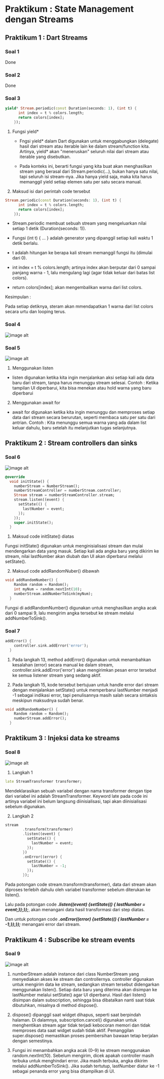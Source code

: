 # Praktikum : State Management dengan Streams

## Praktikum 1 : Dart Streams

### Soal 1

Done

### Soal 2

Done

### Soal 3

```dart
yield* Stream.periodic(const Duration(seconds: 1), (int t) {
      int index = t % colors.length;
      return colors[index];
    });
```

1. Fungsi yield\*

   - Fngsi yield* dalam Dart digunakan untuk menggabungkan (delegate) hasil dari stream atau iterable lain ke dalam stream/function kita. Artinya, yield* akan "meneruskan" seluruh nilai dari stream atau iterable yang disebutkan.

   - Pada konteks ini, berarti fungsi yang kita buat akan menghasilkan stream yang berasal dari Stream.periodic(...), bukan hanya satu nilai, tapi seluruh isi stream-nya.
     Jika hanya yield saja, maka kita harus memanggil yield setiap elemen satu per satu secara manual.

2. Maksud isi dari perintah code tersebut

```dart
Stream.periodic(const Duration(seconds: 1), (int t) {
      int index = t % colors.length;
      return colors[index];
    });
```

- Stream.periodic membuat sebuah stream yang mengeluarkan nilai setiap 1 detik (Duration(seconds: 1)).

- Fungsi (int t) { ... } adalah generator yang dipanggil setiap kali waktu 1 detik berlalu.

- t adalah hitungan ke berapa kali stream memanggil fungsi itu (dimulai dari 0).

- int index = t % colors.length; artinya index akan berputar dari 0 sampai panjang warna - 1, lalu mengulang lagi (agar tidak keluar dari batas list colors).

- return colors[index]; akan mengembalikan warna dari list colors.

Kesimpulan :

Pada setiap detiknya, steram akan mmendapatkan 1 warna dari list colors secara urtu dan looping terus.

### Soal 4

![image alt](images/Soal4.gif)

### Soal 5

![image alt](images/Soal5.gif)

1. Menggunakan listen

- listen digunakan ketika kita ingin menjalankan aksi setiap kali ada data baru dari stream, tanpa harus menunggu stream selesai.
  Contoh : Ketika tampilan UI diperbarui, kita bisa menekan atau hold warna yang baru diperbarui

2. Menggunakan await for

- await for digunakan ketika kita ingin menunggu dan memproses setiap data dari stream secara berurutan, seperti membaca satu per satu dari antrian.
  Contoh : Kita menunggu semua warna yang ada dalam list keluar dahulu, baru setelah itu melanjutkan tugas selanjutnya.

## Praktikum 2 : Stream controllers dan sinks

### Soal 6

![image alt](images/Soal6.gif)

```dart
@override
  void initState() {
    numberStream = NumberStream();
    numberStreamController = numberStream.controller;
    Stream stream = numberStreamController.stream;
    stream.listen((event) {
      setState(() {
        lastNumber = event;
      });
    });
    super.initState();
  }
```

1. Maksud code initState() diatas

Fungsi initState() digunakan untuk menginisialisasi stream dan mulai mendengarkan data yang masuk.
Setiap kali ada angka baru yang dikirim ke stream, nilai lastNumber akan diubah dan UI akan diperbarui melalui setState().

2. Maksud code addRandomNuber() dibawah

```dart
void addRandomNumber() {
    Random random = Random();
    int myNum = random.nextInt(10);
    numberStream.addNumberToSink(myNum);
  }
```

Fungsi di addRandomNumber() digunakan untuk menghasilkan angka acak dari 0 sampai 9, lalu mengirim angka tersebut ke stream melalui addNumberToSink().

### Soal 7

```dart
addError() {
    controller.sink.addError('error');
  }
```

1. Pada langkah 13, method addError() digunakan untuk menambahkan kesalahan (error) secara manual ke dalam stream, controller.sink.addError('error') akan mengirimkan pesan error tersebut ke semua listener stream yang sedang aktif.

2. Pada langkah 15, kode tersebut bertujuan untuk handle error dari stream dengan menjalankan setState() untuk memperbarui lastNumber menjadi -1 sebagai indikasi error, tapi penulisannya masih salah secara sintaksis meskipun maksudnya sudah benar.

```dart
void addRandomNumber() {
    Random random = Random();
    numberStream.addError();
  }
```

## Praktikum 3 : Injeksi data ke streams

### Soal 8

![image alt](images/Soal8.gif)

1. Langkah 1

```dart
late StreamTransformer transformer;
```

Mendeklarasikan sebuah variabel dengan nama transformer dengan tipe dari variabel ini adalah StreamTransformer. Keyword late pada code ini artinya variabel ini belum langsung diinisialisasi, tapi akan diinisialisasi sebelum digunakan.

2. Langkah 2

```dart
stream
        .transform(transformer)
        .listen((event) {
          setState(() {
            lastNumber = event;
          });
        })
        .onError((error) {
          setState(() {
            lastNumber = -1;
          });
        });
```

Pada potongan code stream.transform(transformer), data dari stream akan diproses terlebih dahulu oleh variabel transformer sebelum diterukan ke listen().

Lalu pada potongan code **_*.listen((event) {setState(() { lastNumber = event;});});*_**, akan menangani data hasil transformasi dari step diatas.

Dan untuk potongan code **_*.onError((error) {setState(() { lastNumber = -1;});});*_** menangani error dari stream.

## Praktikum 4 : Subscribe ke stream events

### Soal 9

![image alt](images/Soal9.gif)

1. numberStream adalah instance dari class NumberStream yang menyediakan akses ke stream dan controllernya. controller digunakan untuk mengirim data ke stream, sedangkan stream tersebut didengarkan menggunakan listen(). Setiap data baru yang diterima akan disimpan ke lastNumber melalui setState() agar UI diperbarui. Hasil dari listen() disimpan dalam subscription, sehingga bisa dibatalkan nanti saat tidak dibutuhkan, misalnya di method dispose().

2. dispose() dipanggil saat widget dihapus, seperti saat berpindah halaman. Di dalamnya, subscription.cancel() digunakan untuk menghentikan stream agar tidak terjadi kebocoran memori dan tidak memproses data saat widget sudah tidak aktif. Pemanggilan super.dispose() memastikan proses pembersihan bawaan tetap berjalan dengan semestinya.

3. Fungsi ini menambahkan angka acak (0–9) ke stream menggunakan random.nextInt(10). Sebelum mengirim, dicek apakah controller masih terbuka untuk menghindari error. Jika masih terbuka, angka dikirim melalui addNumberToSink(). Jika sudah tertutup, lastNumber diatur ke -1 sebagai penanda error yang bisa ditampilkan di UI.
